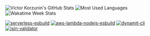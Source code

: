 ![Victor Korzunin's GitHub Stats](https://github-readme-stats.vercel.app/api?username=floydspace&show_icons=true&hide_border=true&hide_title=true)
![Most Used Languages](https://github-readme-stats.vercel.app/api/top-langs/?username=floydspace&hide_border=true&layout=compact)
![Wakatime Week Stats](https://github-readme-stats.vercel.app/api/wakatime?username=floydspace&layout=compact)

[![serverless-esbuild](https://github-readme-stats.vercel.app/api/pin/?username=floydspace&repo=serverless-esbuild)](https://github.com/floydspace/serverless-esbuild)
[![aws-lambda-nodejs-esbuild](https://github-readme-stats.vercel.app/api/pin/?username=floydspace&repo=aws-lambda-nodejs-esbuild)](https://github.com/floydspace/aws-lambda-nodejs-esbuild)
[![dynamit-cli](https://github-readme-stats.vercel.app/api/pin/?username=floydspace&repo=dynamodb-migrations-tool)](https://github.com/floydspace/dynamodb-migrations-tool)
[![isin-validator](https://github-readme-stats.vercel.app/api/pin/?username=floydspace&repo=isin-validator)](https://github.com/floydspace/isin-validator)

<!--
**floydspace/floydspace** is a ✨ _special_ ✨ repository because its `README.md` (this file) appears on your GitHub profile.

Here are some ideas to get you started:

- 🔭 I’m currently working on ...
- 🌱 I’m currently learning ...
- 👯 I’m looking to collaborate on ...
- 🤔 I’m looking for help with ...
- 💬 Ask me about ...
- 📫 How to reach me: ...
- 😄 Pronouns: ...
- ⚡ Fun fact: ...
-->
